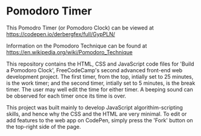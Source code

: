 # Pomodoro Timer

This Pomodro Timer (or Pomodoro Clock) can be viewed at https://codepen.io/derbergfex/full/GypPLN/

Information on the Pomodoro Technique can be found at https://en.wikipedia.org/wiki/Pomodoro_Technique

This repository contains the HTML, CSS and JavaScript code files for 'Build a Pomodoro Clock', FreeCodeCamp's second advanced
front-end web development project. The first timer, from the top, intially set to 25 minutes, is the work timer; and the second timer, intially set to 5 minutes, is the break timer. The user may well edit the time for either timer. A beeping sound can be observed for each timer once its time is over. 

This project was built mainly to develop JavaScript algorithim-scripting skills, and hence
why the CSS and the HTML are very minimal. To edit or add features to the web app on CodePen, simply press the 'Fork' button on the top-right side of the page.
